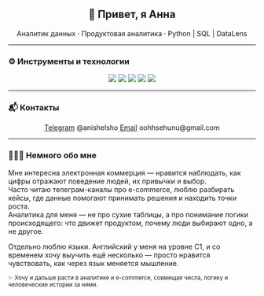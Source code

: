 <h2 align="center">👋 Привет, я Анна</h2>
<p align="center">Аналитик данных · Продуктовая аналитика · Python | SQL | DataLens  </p>

---

### ⚙️ Инструменты и технологии
<p align="center">
  <img src="https://img.shields.io/badge/Python-3670A0?logo=python&logoColor=white"/>
  <img src="https://img.shields.io/badge/SQL-336791?logo=postgresql&logoColor=white"/>
  <img src="https://img.shields.io/badge/DataLens-0033A0?logo=yandex&logoColor=white"/>
  <img src="https://img.shields.io/badge/Jupyter-F37626?logo=jupyter&logoColor=white"/>
  <img src="https://img.shields.io/badge/Excel-217346?logo=microsoft-excel&logoColor=white"/>
</p>

---

### 📬 Контакты
<p align="center">
  <a href="https://t.me/yourtelegram">Telegram</a> @anishelsho
  <a href="mailto:yourmail@gmail.com">Email</a> oohhsehunu@gmail.com
</p>

---

### 🌷🌸🌺 Немного обо мне
Мне интересна электронная коммерция — нравится наблюдать, как цифры отражают поведение людей, их привычки и выбор.  
Часто читаю телеграм-каналы про e-commerce, люблю разбирать кейсы, где данные помогают принимать решения и находить точки роста.  
Аналитика для меня — не про сухие таблицы, а про понимание логики происходящего: что движет продуктом, почему люди выбирают одно, а не другое.  

Отдельно люблю языки. Английский у меня на уровне C1, и со временем хочу выучить ещё несколько — просто нравится чувствовать, как через язык меняется мышление.  

<sub>✨ Хочу и дальше расти в аналитике и e-commerce, совмещая числа, логику и человеческие истории за ними.</sub>

